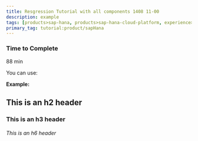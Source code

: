 ```yaml
---
title: Resgression Tutorial with all components 1408 11-00
description: example
tags: [products>sap-hana, products>sap-hana-cloud-platform, experience>beginner]
primary_tag: tutorial:product/sapHana
---
```


### Time to Complete
88 min

You can use:

  **Example:** 
## This is an h2 header 
### This is an h3 header
###### This is an h6 header

